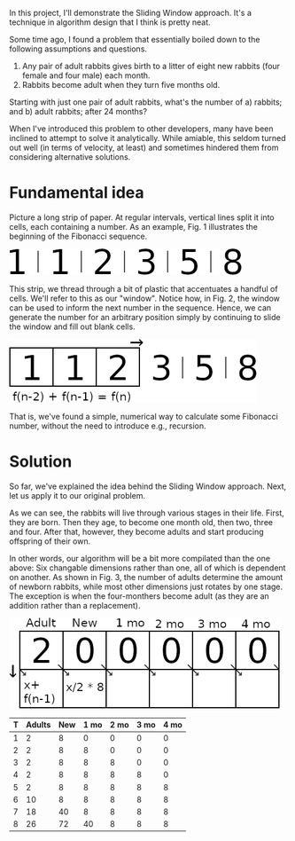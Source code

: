 In this project, I'll demonstrate the Sliding Window approach. It's a technique
in algorithm design that I think is pretty neat.

Some time ago, I found a problem that essentially boiled down to the following
assumptions and questions.

1) Any pair of adult rabbits gives birth to a litter of eight new rabbits (four female and four male) each month.
2) Rabbits become adult when they turn five months old.

Starting with just one pair of adult rabbits, what's the number of
a) rabbits; and
b) adult rabbits;
after 24 months?

When I've introduced this problem to other developers, many have been inclined
to attempt to solve it analytically. While amiable, this seldom turned out well
(in terms of velocity, at least) and sometimes hindered them from considering
alternative solutions.

# Fundamental idea

Picture a long strip of paper. At regular intervals, vertical lines split it
into cells, each containing a number. As an example, Fig. 1 illustrates the
beginning of the Fibonacci sequence.

![](./resources/fib.png "Fig 1. Partial strip of the Fibonacci sequence")

This strip, we thread through a bit of plastic that accentuates a handful of
cells. We'll refer to this as our "window". Notice how, in Fig. 2, the window
can be used to inform the next number in the sequence. Hence, we can generate
the number for an arbitrary position simply by continuing to slide the window
and fill out blank cells.

![](./resources/window.png "Fig 2. Sliding the window across a sequence")

That is, we've found a simple, numerical way to calculate some Fibonacci
number, without the need to introduce e.g., recursion.

# Solution

So far, we've explained the idea behind the Sliding Window approach. Next, let
us apply it to our original problem.

As we can see, the rabbits will live through various stages in their life.
First, they are born. Then they age, to become one month old, then two, three
and four. After that, however, they become adults and start producing offspring
of their own.

In other words, our algorithm will be a bit more compilated than the one above:
Six changable dimensions rather than one, all of which is dependent on another.
As shown in Fig. 3, the number of adults determine the amount of newborn
rabbits, while most other dimensions just rotates by one stage. The exception
is when the four-monthers become adult (as they are an addition rather than a
replacement).

![](./resources/generation.png "Fig 3. Dimensions of the problem")

T | Adults | New | 1 mo | 2 mo | 3 mo | 4 mo
--- | --- | --- | --- | --- | --- | ---
1 | 2 | 8 | 0 | 0 | 0 | 0
2 | 2 | 8 | 8 | 0 | 0 | 0
3 | 2 | 8 | 8 | 8 | 0 | 0
4 | 2 | 8 | 8 | 8 | 8 | 0
5 | 2 | 8 | 8 | 8 | 8 | 8
6 | 10 | 8 | 8 | 8 | 8 | 8
7 | 18 | 40 | 8 | 8 | 8 | 8
8 | 26 | 72 | 40 | 8 | 8 | 8
